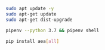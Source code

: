 ``` bash
sudo apt update -y 
sudo apt-get update
sudo apt-get dist-upgrade 
```
``` bash
pipenv --python 3.7 && pipenv shell
```
``` bash
pip install aea[all]
```